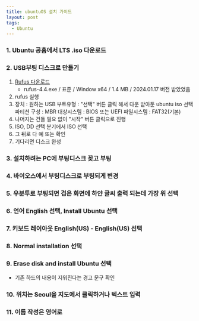 ```yaml
---
title: ubuntuOS 설치 가이드
layout: post
tags:
  - Ubuntu
---
```

### 1. Ubuntu 공홈에서 LTS .iso 다운로드
### 2. USB부팅 디스크로 만들기
1. [Rufus 다운로드](https://rufus.ie/ko/)
   - rufus-4.4.exe / 표준 / Window x64 / 1.4 MB / 2024.01.17 버전 받았었음
2. rufus 실행
3. 장치 : 원하는 USB
   부트유형 : "선택" 버튼 클릭 해서 다운 받아둔 ubuntu iso 선택
   파티션 구성 : MBR
   대상시스템 : BIOS 또는 UEFI
   파일시스템 : FAT32(기본)
4. 나머지는 건들 필요 없이 "시작" 버튼 클릭으로 진행
5. ISO, DD 선택 분기에서 ISO 선택
6. 그 뒤로 다 예 또는 확인
7. 기다리면 디스크 완성

### 3. 설치하려는 PC에 부팅디스크 꽂고 부팅
### 4. 바이오스에서 부팅디스크로 부팅되게 변경
### 5. 우분투로 부팅되면 검은 화면에 하얀 글씨 출력 되는데 가장 위 선택
### 6. 언어 English 선택, Install Ubuntu 선택
### 7. 키보드 레이아웃 English(US) - English(US) 선택
### 8. Normal installation 선택
### 9. Erase disk and install Ubuntu 선택
- 기존 하드의 내용이 지워진다는 경고 문구 확인

### 10. 위치는 Seoul을 지도에서 클릭하거나 텍스트 입력
### 11. 이름 작성은 영어로
